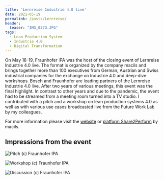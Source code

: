 ```yaml
---
title: 'Lernreise Industrie 4.0 live'
date: 2021-05-19
permalink: /posts/Lernreise/
header:
  teaser: "IMG_0373.JPG"
tags:
  - Lean Production System
  - Industrie 4.0
  - Digital Transformation
---
```


On May 18-19, Fraunhofer IPA was the host of the closing event of Lernreise Industrie 4.0 live. The format is organized by the company macils and brings together more than 100 executives from German, Austrian and Swiss industrial companies for the exchange on Industrie 4.0 and deep-dive workshops. Bosch and Fraunhofer are leading partners of the Lernreise Industrie 4.0 live. After two years of various meetings, this event was the final highlight. In contrast to other years and due to the pandemic, the event had to be streamed from a meeting room turned into a TV studio. I contributed with a pitch and a workshop on lean production systems 4.0 as well as with various use cases broadcasted live from the Future Work Lab by my colleagues.  

For more information please visit the [website](https://www.macils.de/lernreise/i40) or [platform Share2Perform](https://www.share2perform.com/) by macils.


Impressions from the event
------
![Pitch](https://smsiscum.github.io/images/IMG_0373.JPG)
(c) Fraunhofer IPA

![Workshop](https://smsiscum.github.io/images/IMG_0433.JPG)
(c) Fraunhofer IPA

![Discussion](https://smsiscum.github.io/images/IMG_0441.JPG)
(c) Fraunhofer IPA
